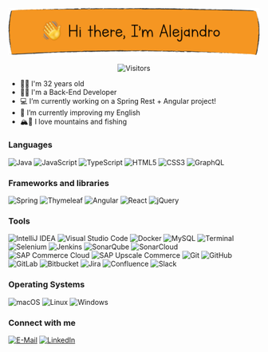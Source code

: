 [![Hi there, I'm Alejandro](images/hello-banner.png)][repositories]

<p align="center">
    <img src="https://visitor-badge-reloaded.herokuapp.com/badge?page_id=amtinez&color=orange&style=flat-square&logo=Github" alt="Visitors"/>
</p>

- 🙋‍♂️️ I'm 32 years old
- 👨‍💻 I'm a Back-End Developer
- 💻 I’m currently working on a Spring Rest + Angular project!
- 🔭 I’m currently improving my English
- 🏔🎣 I love mountains and fishing

### Languages

<p>
    <img src="https://img.shields.io/badge/Java-e76f00?logo=Java&style=flat-square" alt="Java"/>
    <img src="https://img.shields.io/badge/JavaScript-f7df1e?logo=JavaScript&logoColor=black&style=flat-square" alt="JavaScript"/>
    <img src="https://img.shields.io/badge/TypeScript-3178C6?logo=TypeScript&logoColor=white&style=flat-square" alt="TypeScript"/>
    <img src="https://img.shields.io/badge/HTML5-e44d26?logo=HTML5&logoColor=white&style=flat-square" alt="HTML5"/>
    <img src="https://img.shields.io/badge/CSS3-264de4?logo=CSS3&logoColor=white&style=flat-square" alt="CSS3"/>
    <img src="https://img.shields.io/badge/GraphQL-E10098?logo=GraphQL&logoColor=white&style=flat-square" alt="GraphQL"/>
</p>

### Frameworks and libraries

<p>
    <img src="https://img.shields.io/badge/Spring-6db33f?logo=Spring&logoColor=white&style=flat-square" alt="Spring"/>
    <img src="https://img.shields.io/badge/Thymeleaf-005F0F?logo=Thymeleaf&logoColor=white&style=flat-square" alt="Thymeleaf"/>
    <img src="https://img.shields.io/badge/Angular-e23237?logo=Angular&style=flat-square" alt="Angular"/>
    <img src="https://img.shields.io/badge/React-61DAFB?logo=React&logoColor=black&style=flat-square" alt="React"/>
    <img src="https://img.shields.io/badge/jQuery-21609b?logo=jQuery&style=flat-square" alt="jQuery"/>
</p>

### Tools

<p>
    <img src="https://img.shields.io/badge/IntelliJ%20Idea-ff69b4?logo=IntelliJ%20IDEA&style=flat-square" alt="IntelliJ IDEA"/>
    <img src="https://img.shields.io/badge/Visual%20Studio%20Code-33a5f1?logo=Visual%20Studio%20Code&style=flat-square" alt="Visual Studio Code"/>
    <img src="https://img.shields.io/badge/Docker-2496ED?logo=Docker&logoColor=white&style=flat-square" alt="Docker"/>
    <img src="https://img.shields.io/badge/MySQL-f29111?logo=MySQL&logoColor=white&style=flat-square" alt="MySQL"/>
    <img src="https://img.shields.io/badge/Terminal-black?logo=iTerm2&logoColor=white&style=flat-square" alt="Terminal"/>
    <img src="https://img.shields.io/badge/Selenium-43B02A?logo=Selenium&logoColor=white&style=flat-square" alt="Selenium"/>
    <img src="https://img.shields.io/badge/Jenkins-D24939?logo=Jenkins&logoColor=white&style=flat-square" alt="Jenkins"/>
    <img src="https://img.shields.io/badge/SonarQube-4E9BCD?logo=SonarQube&logoColor=white&style=flat-square" alt="SonarQube"/>
    <img src="https://img.shields.io/badge/SonarCloud-F3702A?logo=SonarCloud&logoColor=white&style=flat-square" alt="SonarCloud"/>
    <img src="https://img.shields.io/badge/SAP%20Commerce%20Cloud-0FAAFF?logo=SAP&logoColor=white&style=flat-square" alt="SAP Commerce Cloud"/>
    <img src="https://img.shields.io/badge/SAP%20Upscale%20Commerce-0FAAFF?logo=SAP&logoColor=white&style=flat-square" alt="SAP Upscale Commerce"/>
    <img src="https://img.shields.io/badge/Git-de4c36?logo=Git&logoColor=white&style=flat-square" alt="Git"/>
    <img src="https://img.shields.io/badge/GitHub-black?logo=GitHub&logoColor=white&style=flat-square" alt="GitHub"/>
    <img src="https://img.shields.io/badge/GitLab-FCA121?logo=GitLab&logoColor=white&style=flat-square" alt="GitLab"/>
    <img src="https://img.shields.io/badge/Bitbucket-0052CC?logo=Bitbucket&logoColor=white&style=flat-square" alt="Bitbucket"/>
    <img src="https://img.shields.io/badge/Jira-0052CC?logo=Jira&logoColor=white&style=flat-square" alt="Jira"/>
    <img src="https://img.shields.io/badge/Confluence-172B4D?logo=Confluence&logoColor=white&style=flat-square" alt="Confluence"/>
    <img src="https://img.shields.io/badge/Slack-4A154B?logo=Slack&logoColor=white&style=flat-square" alt="Slack"/>
</p>

### Operating Systems

<p>
    <img src="https://img.shields.io/badge/macOS-black?logo=Apple&style=flat-square" alt="macOS"/>
    <img src="https://img.shields.io/badge/Linux-FCC624?logo=Linux&logoColor=black&style=flat-square" alt="Linux"/>
    <img src="https://img.shields.io/badge/Windows-0078D6?logo=Windows&logoColor=white&style=flat-square" alt="Windows"/>
</p>

### Connect with me

[<img src="https://img.shields.io/static/v1?label&color=EA4335&message=E-Mail&logo=Gmail&logoColor=white&style=for-the-badge" alt="E-Mail">][email]
[<img src="https://img.shields.io/badge/LinkedIn-0A66C2?logo=LinkedIn&logoColor=white&style=for-the-badge" alt="LinkedIn">][linkedin]

<!-- WEBSITE LINKS -->

[linkedin]: https://www.linkedin.com/in/amartinezcerro/

[email]: mailto:amartinezcerro90@gmail.com

[repositories]: https://github.com/amtinez?tab=repositories
